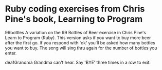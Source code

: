 # Ruby coding exercises from Chris Pine's book, Learning to Program

99bottles
A variation on the 99 Bottles of Beer exercise in Chris Pine's Learn to Program (Ruby).
This version asks if you want to buy more beer after the first go. If you respond with 'ok' you'll be asked how many bottles you want to buy. The song will sing thru again for the number of bottles you enter.

deafGrandma
Grandma can't hear. Say 'BYE' three times in a row to exit.
